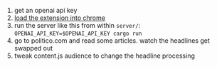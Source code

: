 1. get an openai api key
2. [load the extension into chrome](https://bashvlas.com/blog/install-chrome-extension-in-developer-mode/)
3. run the server like this from within `server/`:  
`OPENAI_API_KEY=$OPENAI_API_KEY cargo run`
4. go to politico.com and read some articles. watch the headlines get swapped out
4. tweak content.js audience to change the headline processing
